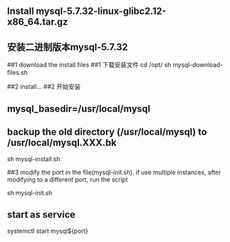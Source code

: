 ## Install mysql-5.7.32-linux-glibc2.12-x86_64.tar.gz
## 安装二进制版本mysql-5.7.32

##1 download the install files
##1 下载安装文件
cd /opt/
sh mysql-download-files.sh

##2 install...
##2 开始安装
## mysql_basedir=/usr/local/mysql
## backup the old directory (/usr/local/mysql) to /usr/local/mysql.XXX.bk

sh mysql-install.sh

##3 modify the port in the file(mysql-init.sh). if use multiple instances, after modifying to a different port, run the script

sh mysql-init.sh

## start as service
systemctl start mysql${port} 
